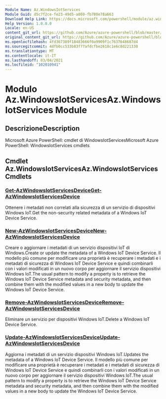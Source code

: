 ```yaml
---
Module Name: Az.WindowsIotServices
Module Guid: d5c7f2ce-fe23-49d5-a869-fb780e78a663
Download Help Link: https://docs.microsoft.com/powershell/module/az.windowsiotservices
Help Version: 1.0.0.0
Locale: en-US
content_git_url: https://github.com/Azure/azure-powershell/blob/master/src/WindowsIotServices/help/Az.WindowsIotServices.md
original_content_git_url: https://github.com/Azure/azure-powershell/blob/master/src/WindowsIotServices/help/Az.WindowsIotServices.md
ms.openlocfilehash: 4fd367389f18483666f0a9909f1c7637648687d4
ms.sourcegitcommit: 4dfb0cc533b83f77afdcfbe2618c1e6c8d221330
ms.translationtype: MT
ms.contentlocale: it-IT
ms.lasthandoff: 03/04/2021
ms.locfileid: "102010941"
---
```

# <span data-ttu-id="6c065-101">Modulo Az.WindowsIotServices</span><span class="sxs-lookup"><span data-stu-id="6c065-101">Az.WindowsIotServices Module</span></span>
## <span data-ttu-id="6c065-102">Descrizione</span><span class="sxs-lookup"><span data-stu-id="6c065-102">Description</span></span>
<span data-ttu-id="6c065-103">Microsoft Azure PowerShell: cmdlet di WindowsIotServices</span><span class="sxs-lookup"><span data-stu-id="6c065-103">Microsoft Azure PowerShell: WindowsIotServices cmdlets</span></span>

## <span data-ttu-id="6c065-104">Cmdlet Az.WindowsIotServices</span><span class="sxs-lookup"><span data-stu-id="6c065-104">Az.WindowsIotServices Cmdlets</span></span>
### [<span data-ttu-id="6c065-105">Get-AzWindowsIotServicesDevice</span><span class="sxs-lookup"><span data-stu-id="6c065-105">Get-AzWindowsIotServicesDevice</span></span>](Get-AzWindowsIotServicesDevice.md)
<span data-ttu-id="6c065-106">Ottenere i metadati non correlati alla sicurezza di un servizio di dispositivi Windows IoT.</span><span class="sxs-lookup"><span data-stu-id="6c065-106">Get the non-security related metadata of a Windows IoT Device Service.</span></span>

### [<span data-ttu-id="6c065-107">New-AzWindowsIotServicesDevice</span><span class="sxs-lookup"><span data-stu-id="6c065-107">New-AzWindowsIotServicesDevice</span></span>](New-AzWindowsIotServicesDevice.md)
<span data-ttu-id="6c065-108">Creare o aggiornare i metadati di un servizio dispositivi IoT di Windows.</span><span class="sxs-lookup"><span data-stu-id="6c065-108">Create or update the metadata of a Windows IoT Device Service.</span></span>
<span data-ttu-id="6c065-109">Il modello più comune per modificare una proprietà è recuperare i metadati e i metadati di sicurezza di Windows IoT Device Service e quindi combinarli con i valori modificati in un nuovo corpo per aggiornare il servizio dispositivi Windows IoT.</span><span class="sxs-lookup"><span data-stu-id="6c065-109">The usual pattern to modify a property is to retrieve the Windows IoT Device Service metadata and security metadata, and then combine them with the modified values in a new body to update the Windows IoT Device Service.</span></span>

### [<span data-ttu-id="6c065-110">Remove-AzWindowsIotServicesDevice</span><span class="sxs-lookup"><span data-stu-id="6c065-110">Remove-AzWindowsIotServicesDevice</span></span>](Remove-AzWindowsIotServicesDevice.md)
<span data-ttu-id="6c065-111">Eliminare un servizio per dispositivi Windows IoT.</span><span class="sxs-lookup"><span data-stu-id="6c065-111">Delete a Windows IoT Device Service.</span></span>

### [<span data-ttu-id="6c065-112">Update-AzWindowsIotServicesDevice</span><span class="sxs-lookup"><span data-stu-id="6c065-112">Update-AzWindowsIotServicesDevice</span></span>](Update-AzWindowsIotServicesDevice.md)
<span data-ttu-id="6c065-113">Aggiorna i metadati di un servizio dispositivi Windows IoT.</span><span class="sxs-lookup"><span data-stu-id="6c065-113">Updates the metadata of a Windows IoT Device Service.</span></span>
<span data-ttu-id="6c065-114">Il modello più comune per modificare una proprietà è recuperare i metadati e i metadati di sicurezza di Windows IoT Device Service e quindi combinarli con i valori modificati in un nuovo corpo per aggiornare il servizio dispositivi Windows IoT.</span><span class="sxs-lookup"><span data-stu-id="6c065-114">The usual pattern to modify a property is to retrieve the Windows IoT Device Service metadata and security metadata, and then combine them with the modified values in a new body to update the Windows IoT Device Service.</span></span>

